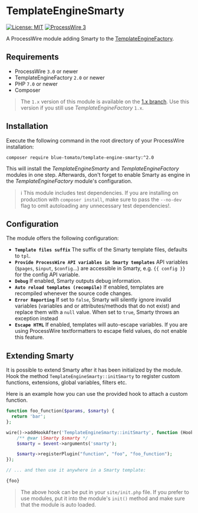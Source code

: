 # TemplateEngineSmarty

[![License: MIT](https://img.shields.io/badge/License-MIT-blue.svg)](https://opensource.org/licenses/MIT)
[![ProcessWire 3](https://img.shields.io/badge/ProcessWire-3.x-orange.svg)](https://github.com/processwire/processwire)

A ProcessWire module adding Smarty to the [TemplateEngineFactory](https://github.com/wanze/TemplateEngineFactory).

## Requirements

* ProcessWire `3.0` or newer
* TemplateEngineFactory `2.0` or newer
* PHP `7.0` or newer
* Composer

> The `1.x` version of this module is available on the [1.x branch](https://github.com/blue-tomato/TemplateEngineSmarty/tree/1.x).
Use this version if you still use _TemplateEngineFactory_ `1.x`.  

## Installation

Execute the following command in the root directory of your ProcessWire installation:

```
composer require blue-tomato/template-engine-smarty:^2.0
```

This will install the _TemplateEngineSmarty_ and _TemplateEngineFactory_ modules in one step. Afterwards, don't forget
to enable Smarty as engine in the _TemplateEngineFactory_ module's configuration.

> ℹ️ This module includes test dependencies. If you are installing on production with `composer install`, make sure to
pass the `--no-dev` flag to omit autoloading any unnecessary test dependencies!.

## Configuration

The module offers the following configuration:

* **`Template files suffix`** The suffix of the Smarty template files, defaults to `tpl`.
* **`Provide ProcessWire API variables in Smarty templates`** API variables (`$pages`, `$input`, `$config`...)
are accessible in Smarty,
e.g. `{{ config }}` for the config API variable.
* **`Debug`** If enabled, Smarty outputs debug information.
* **`Auto reload templates (recompile)`** If enabled, templates are recompiled whenever the source code changes.
* **`Error Reporting`** If set to `false`, Smarty will silently ignore invalid variables (variables and
or attributes/methods that do not exist) and replace them with a `null` value. When set to `true`,
Smarty throws an exception instead
* **`Escape HTML`** If enabled, templates will auto-escape variables. If you are using ProcessWire
textformatters to escape field values, do not enable this feature.

## Extending Smarty

It is possible to extend Smarty after it has been initialized by the module. Hook the method `TemplateEngineSmarty::initSmarty`
to register custom functions, extensions, global variables, filters etc.

Here is an example how you can use the provided hook to attach a custom function.

```php
function foo_function($params, $smarty) {
  return 'bar';
};

wire()->addHookAfter('TemplateEngineSmarty::initSmarty', function (HookEvent $event) {
    /** @var \Smarty $smarty */
    $smarty = $event->arguments('smarty');

    $smarty->registerPlugin("function", "foo", "foo_function");
});

// ... and then use it anywhere in a Smarty template:

{foo}
```

> The above hook can be put in your `site/init.php` file. If you prefer to use modules, put it into the module's `init()`
method and make sure that the module is auto loaded.
